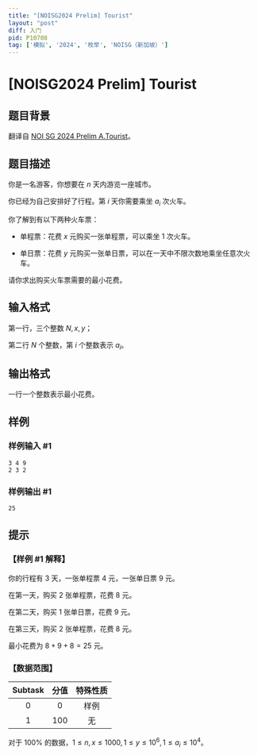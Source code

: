 ```yaml
---
title: "[NOISG2024 Prelim] Tourist"
layout: "post"
diff: 入门
pid: P10708
tag: ['模拟', '2024', '枚举', 'NOISG（新加坡）']
---
```

# [NOISG2024 Prelim] Tourist
## 题目背景

翻译自 [NOI SG 2024 Prelim A.Tourist](https://github.com/noisg/noi-2024-prelim)。
## 题目描述

你是一名游客，你想要在 $n$ 天内游览一座城市。

你已经为自己安排好了行程。第 $i$ 天你需要乘坐 $a_i$ 次火车。

你了解到有以下两种火车票：

- 单程票：花费 $x$ 元购买一张单程票，可以乘坐 $1$ 次火车。

- 单日票：花费 $y$ 元购买一张单日票，可以在一天中不限次数地乘坐任意次火车。

请你求出购买火车票需要的最小花费。
## 输入格式

第一行，三个整数 $N,x,y$；

第二行 $N$ 个整数，第 $i$ 个整数表示 $a_i$。
## 输出格式

一行一个整数表示最小花费。
## 样例

### 样例输入 #1
```
3 4 9
2 3 2

```
### 样例输出 #1
```
25
```
## 提示

### 【样例 #1 解释】

你的行程有 $3$ 天，一张单程票 $4$ 元，一张单日票 $9$ 元。

在第一天，购买 $2$ 张单程票，花费 $8$ 元。

在第二天，购买 $1$ 张单日票，花费 $9$ 元。

在第三天，购买 $2$ 张单程票，花费 $8$ 元。

最小花费为 $8+9+8=25$ 元。

### 【数据范围】

|$\text{Subtask}$|分值|特殊性质|
|:-:|:-:|:-:|
|$0$|$0$|样例|
|$1$|$100$|无|

对于 $100\%$ 的数据，$1 \le n,x \le 1000,1 \le y \le 10^6,1 \le a_i \le 10^4$。

